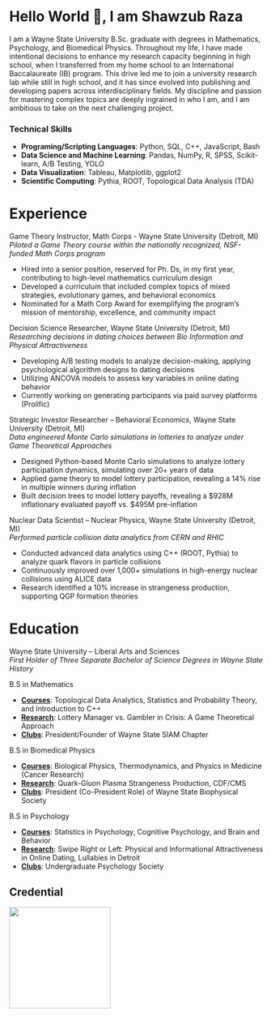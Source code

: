 # Hello World 👋,  I am Shawzub Raza

I am a Wayne State University B.Sc. graduate with degrees in Mathematics, Psychology, and Biomedical Physics. Throughout my life, I have made intentional decisions to enhance my research capacity beginning in high school, when I transferred from my home school to an International Baccalaureate (IB) program. This drive led me to join a university research lab while still in high school, and it has since evolved into publishing and developing papers across interdisciplinary fields. My discipline and passion for mastering complex topics are deeply ingrained in who I am, and I am ambitious to take on the next challenging project.

### Technical Skills
- **Programing/Scripting Languages**: Python, SQL, C++, JavaScript, Bash 
- **Data Science and Machine Learning**: Pandas, NumPy, R, SPSS, Scikit-learn, A/B Testing, YOLO
- **Data Visualization**: Tableau, Matplotlib, ggplot2
- **Scientific Computing**: Pythia, ROOT, Topological Data Analysis (TDA) 


# Experience 
Game Theory Instructor, Math Corps - Wayne State University (Detroit, MI)                            
_Piloted a Game Theory course within the nationally recognized, NSF-funded Math Corps program_
- Hired into a senior position, reserved for Ph. Ds, in my first year, contributing to high-level mathematics curriculum design
- Developed a curriculum that included complex topics of mixed strategies, evolutionary games, and behavioral economics
- Nominated for a Math Corp Award for exemplifying the program’s mission of mentorship, excellence, and community impact

Decision Science Researcher, Wayne State University (Detroit, MI)                                                                            
_Researching decisions in dating choices between Bio Information and Physical Attractiveness_
- Developing A/B testing models to analyze decision-making, applying psychological algorithm designs to dating decisions
- Utilizing ANCOVA models to assess key variables in online dating behavior
- Currently working on generating participants via paid survey platforms (Prolific)

Strategic Investor Researcher – Behavioral Economics, Wayne State University (Detroit, MI)                       
_Data engineered Monte Carlo simulations in lotteries to analyze under Game Theoretical Approaches_
- Designed Python-based Monte Carlo simulations to analyze lottery participation dynamics, simulating over 20+ years of data
- Applied game theory to model lottery participation, revealing a 14% rise in multiple winners during inflation
- Built decision trees to model lottery payoffs, revealing a $928M inflationary evaluated payoff vs. $495M pre-inflation

Nuclear Data Scientist – Nuclear Physics, Wayne State University (Detroit, MI)                                                     
_Performed particle collision data analytics from CERN and RHIC_
- Conducted advanced data analytics using C++ (ROOT, Pythia) to analyze quark flavors in particle collisions
- Continuously improved over 1,000+ simulations in high-energy nuclear collisions using ALICE data
- Research identified a 10% increase in strangeness production, supporting QGP formation theories







# Education
Wayne State University – Liberal Arts and Sciences   	                                                                                                           
_First Holder of Three Separate Bachelor of Science Degrees in Wayne State History_                                                                         

B.S in Mathematics							         	                                                            
- <ins>**Courses**</ins>: Topological Data Analytics, Statistics and Probability Theory, and Introduction to C++
- <ins>**Research**</ins>: Lottery Manager vs. Gambler in Crisis: A Game Theoretical Approach
- <ins>**Clubs**</ins>: President/Founder of Wayne State SIAM Chapter

B.S in Biomedical Physics									 
- <ins>**Courses**</ins>: Biological Physics, Thermodynamics, and Physics in Medicine (Cancer Research)
- <ins>**Research**</ins>: Quark-Gluon Plasma Strangeness Production, CDF/CMS
- <ins>**Clubs**</ins>: President (Co-President Role) of Wayne State Biophysical Society

B.S in Psychology									 
- <ins>**Courses**</ins>: Statistics in Psychology, Cognitive Psychology, and Brain and Behavior
- <ins>**Research**</ins>: Swipe Right or Left: Physical and Informational Attractiveness in Online Dating, Lullabies in Detroit
- <ins>**Clubs**</ins>: Undergraduate Psychology Society

## Credential
<img src="https://github.com/user-attachments/assets/0ced8d5c-47c6-463d-9e12-019cf7e07618" width="200">
